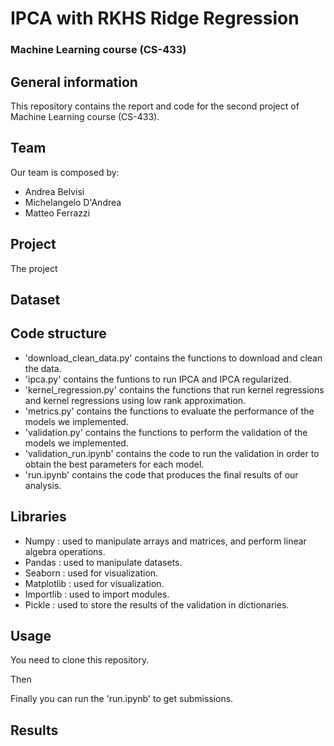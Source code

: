 # IPCA with RKHS Ridge Regression

### Machine Learning course (CS-433)

## General information 

This repository contains the report and code for the second project of Machine Learning course (CS-433).

## Team

Our team is composed by:
- Andrea Belvisi
- Michelangelo D'Andrea
- Matteo Ferrazzi

## Project

The project 

## Dataset



## Code structure 

- 'download_clean_data.py' contains the functions to download and clean the data.
- 'ipca.py' contains the funtions to run IPCA and IPCA regularized.
- 'kernel_regression.py' contains the functions that run kernel regressions and kernel regressions using low rank approximation.
- 'metrics.py' contains the functions to evaluate the performance of the models we implemented.
- 'validation.py' contains the functions to perform the validation of the models we implemented.
- 'validation_run.ipynb' contains the code to run the validation in order to obtain the best parameters for each model.
- 'run.ipynb' contains the code that produces the final results of our analysis.

## Libraries 

- Numpy : used to manipulate arrays and matrices, and perform linear algebra operations.
- Pandas : used to manipulate datasets.
- Seaborn : used for visualization.
- Matplotlib : used for visualization.
- Importlib : used to import modules.
- Pickle : used to store the results of the validation in dictionaries.

## Usage

You need to clone this repository.

Then 

Finally you can run the 'run.ipynb' to get submissions.

## Results




